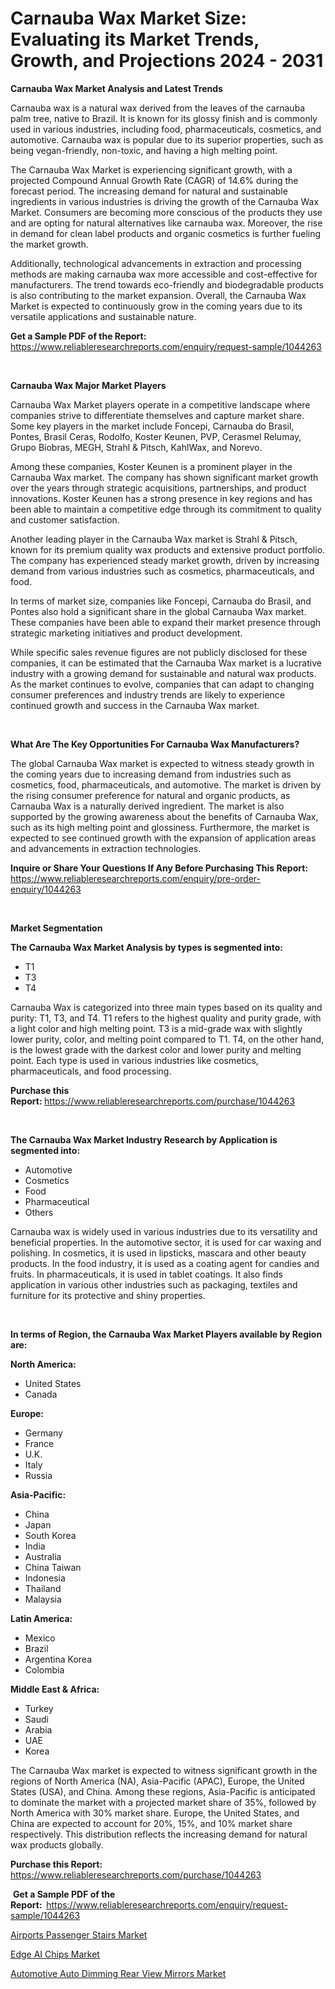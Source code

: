 <p><h1>Carnauba Wax Market Size: Evaluating its Market Trends, Growth, and Projections 2024 - 2031</h1></p><p><strong>Carnauba Wax Market Analysis and Latest Trends</strong></p>
<p><p>Carnauba wax is a natural wax derived from the leaves of the carnauba palm tree, native to Brazil. It is known for its glossy finish and is commonly used in various industries, including food, pharmaceuticals, cosmetics, and automotive. Carnauba wax is popular due to its superior properties, such as being vegan-friendly, non-toxic, and having a high melting point.</p><p>The Carnauba Wax Market is experiencing significant growth, with a projected Compound Annual Growth Rate (CAGR) of 14.6% during the forecast period. The increasing demand for natural and sustainable ingredients in various industries is driving the growth of the Carnauba Wax Market. Consumers are becoming more conscious of the products they use and are opting for natural alternatives like carnauba wax. Moreover, the rise in demand for clean label products and organic cosmetics is further fueling the market growth.</p><p>Additionally, technological advancements in extraction and processing methods are making carnauba wax more accessible and cost-effective for manufacturers. The trend towards eco-friendly and biodegradable products is also contributing to the market expansion. Overall, the Carnauba Wax Market is expected to continuously grow in the coming years due to its versatile applications and sustainable nature.</p></p>
<p><strong>Get a Sample PDF of the Report:&nbsp;</strong> <a href="https://www.reliableresearchreports.com/enquiry/request-sample/1044263">https://www.reliableresearchreports.com/enquiry/request-sample/1044263</a></p>
<p>&nbsp;</p>
<p><strong>Carnauba Wax Major Market Players</strong></p>
<p><p>Carnauba Wax Market players operate in a competitive landscape where companies strive to differentiate themselves and capture market share. Some key players in the market include Foncepi, Carnauba do Brasil, Pontes, Brasil Ceras, Rodolfo, Koster Keunen, PVP, Cerasmel Relumay, Grupo Biobras, MEGH, Strahl & Pitsch, KahlWax, and Norevo.</p><p>Among these companies, Koster Keunen is a prominent player in the Carnauba Wax market. The company has shown significant market growth over the years through strategic acquisitions, partnerships, and product innovations. Koster Keunen has a strong presence in key regions and has been able to maintain a competitive edge through its commitment to quality and customer satisfaction.</p><p>Another leading player in the Carnauba Wax market is Strahl & Pitsch, known for its premium quality wax products and extensive product portfolio. The company has experienced steady market growth, driven by increasing demand from various industries such as cosmetics, pharmaceuticals, and food.</p><p>In terms of market size, companies like Foncepi, Carnauba do Brasil, and Pontes also hold a significant share in the global Carnauba Wax market. These companies have been able to expand their market presence through strategic marketing initiatives and product development.</p><p>While specific sales revenue figures are not publicly disclosed for these companies, it can be estimated that the Carnauba Wax market is a lucrative industry with a growing demand for sustainable and natural wax products. As the market continues to evolve, companies that can adapt to changing consumer preferences and industry trends are likely to experience continued growth and success in the Carnauba Wax market.</p></p>
<p>&nbsp;</p>
<p><strong>What Are The Key Opportunities For Carnauba Wax Manufacturers?</strong></p>
<p><p>The global Carnauba Wax market is expected to witness steady growth in the coming years due to increasing demand from industries such as cosmetics, food, pharmaceuticals, and automotive. The market is driven by the rising consumer preference for natural and organic products, as Carnauba Wax is a naturally derived ingredient. The market is also supported by the growing awareness about the benefits of Carnauba Wax, such as its high melting point and glossiness. Furthermore, the market is expected to see continued growth with the expansion of application areas and advancements in extraction technologies.</p></p>
<p><strong>Inquire or Share Your Questions If Any Before Purchasing This Report:</strong> <a href="https://www.reliableresearchreports.com/enquiry/pre-order-enquiry/1044263">https://www.reliableresearchreports.com/enquiry/pre-order-enquiry/1044263</a></p>
<p>&nbsp;</p>
<p><strong>Market Segmentation</strong></p>
<p><strong>The Carnauba Wax Market Analysis by types is segmented into:</strong></p>
<p><ul><li>T1</li><li>T3</li><li>T4</li></ul></p>
<p><p>Carnauba Wax is categorized into three main types based on its quality and purity: T1, T3, and T4. T1 refers to the highest quality and purity grade, with a light color and high melting point. T3 is a mid-grade wax with slightly lower purity, color, and melting point compared to T1. T4, on the other hand, is the lowest grade with the darkest color and lower purity and melting point. Each type is used in various industries like cosmetics, pharmaceuticals, and food processing.</p></p>
<p><strong>Purchase this Report:&nbsp;</strong><a href="https://www.reliableresearchreports.com/purchase/1044263">https://www.reliableresearchreports.com/purchase/1044263</a></p>
<p>&nbsp;</p>
<p><strong>The Carnauba Wax Market Industry Research by Application is segmented into:</strong></p>
<p><ul><li>Automotive</li><li>Cosmetics</li><li>Food</li><li>Pharmaceutical</li><li>Others</li></ul></p>
<p><p>Carnauba wax is widely used in various industries due to its versatility and beneficial properties. In the automotive sector, it is used for car waxing and polishing. In cosmetics, it is used in lipsticks, mascara and other beauty products. In the food industry, it is used as a coating agent for candies and fruits. In pharmaceuticals, it is used in tablet coatings. It also finds application in various other industries such as packaging, textiles and furniture for its protective and shiny properties.</p></p>
<p>&nbsp;</p>
<p><strong>In terms of Region, the Carnauba Wax Market Players available by Region are:</strong></p>
<p>
    <p> <strong> North America: </strong>
        <ul>
            <li>United States</li>
            <li>Canada</li>
        </ul>
        </p> 
    <p> <strong> Europe: </strong>
        <ul>
            <li>Germany</li>
            <li>France</li>
            <li>U.K.</li>
            <li>Italy</li>
            <li>Russia</li>
        </ul>
        </p> 
    <p> <strong> Asia-Pacific: </strong>
        <ul>
            <li>China</li>
            <li>Japan</li>
            <li>South Korea</li>
            <li>India</li>
            <li>Australia</li>
            <li>China Taiwan</li>
            <li>Indonesia</li>
            <li>Thailand</li>
            <li>Malaysia</li>
        </ul>
        </p> 
    <p> <strong> Latin America: </strong>
        <ul>
            <li>Mexico</li>
            <li>Brazil</li>
            <li>Argentina Korea</li>
            <li>Colombia</li>
        </ul>
        </p> 
    <p> <strong> Middle East & Africa: </strong>
        <ul>
            <li>Turkey</li>
            <li>Saudi</li>
            <li>Arabia</li>
            <li>UAE</li>
            <li>Korea</li>
        </ul>
    </p>
    </p>
<p><p>The Carnauba Wax market is expected to witness significant growth in the regions of North America (NA), Asia-Pacific (APAC), Europe, the United States (USA), and China. Among these regions, Asia-Pacific is anticipated to dominate the market with a projected market share of 35%, followed by North America with 30% market share. Europe, the United States, and China are expected to account for 20%, 15%, and 10% market share respectively. This distribution reflects the increasing demand for natural wax products globally.</p></p>
<p><strong>Purchase this Report: </strong><a href="https://www.reliableresearchreports.com/purchase/1044263">https://www.reliableresearchreports.com/purchase/1044263</a></p>
<p>&nbsp;<strong>Get a Sample PDF of the Report:&nbsp;&nbsp;</strong><a href="https://www.reliableresearchreports.com/enquiry/request-sample/1044263">https://www.reliableresearchreports.com/enquiry/request-sample/1044263</a></p>
<p><strong></strong></p>
<p><p><a href="https://view.publitas.com/reportprime-1/airports-passenger-stairs-market-research-report-unlocks-analysis-on-the-market-financial-status-market-size-and-market-revenue-upto-2030/">Airports Passenger Stairs Market</a></p><p><a href="https://view.publitas.com/reportprime-1/edge-ai-chips-market-centers-on-aspects-such-as-market-growth-market-share-market-opportunity-and-projected-forecasts-spanning-from-2023-to-2030/">Edge AI Chips Market</a></p><p><a href="https://view.publitas.com/reportprime-1/automotive-auto-dimming-rear-view-mirrors-market-research-report-reveals-the-latest-trends-and-opportunities-of-this-market-for-period-from-2023-2030/">Automotive Auto Dimming Rear View Mirrors Market</a></p></p>